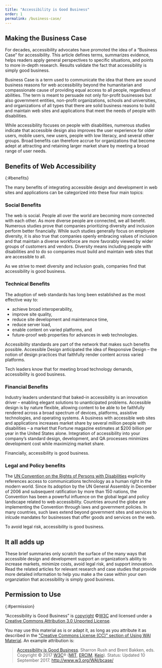```yaml
---
title: "Accessibility is Good Business"
order: 1
permalink: /business-case/
---
```


## Making the Business Case

For decades, accessibility advocates have promoted the idea of a “Business Case” for accessibility. This article defines terms, summarizes evidence, helps readers apply general perspectives to specific situations, and points to more in-depth research. Results validate the fact that accessibility is simply good business.

Business Case is a term used to communicate the idea that there are sound business reasons for web accessibility beyond the humanitarian and compassionate cause of providing equal access to all people, regardless of abilities. The term is meant to persuade not only for-profit businesses but also government entities, non-profit organizations, schools and universities, and organizations of all types that there are solid business reasons to build and maintain web sites and applications that meet the needs of people with disabilities.

While accessibility focuses on people with disabilities, numerous studies indicate that accessible design also improves the user experience for older users, mobile users, new users, people with low literacy, and several other groups. Broad benefits can therefore accrue for organizations that become adept at attracting and retaining larger market share by meeting a broad range of user needs.

## Benefits of Web Accessibility
{:#benefits}

The many benefits of integrating accessible design and development in web sites and applications can be categorized into these four main topics:

### Social Benefits
The web is social. People all over the world are becoming more connected with each other. As more diverse people are connected, we all benefit. Numerous studies prove that companies prioritizing diversity and inclusion perform better financially.  While such studies generally focus on employee diversity, it is also true that companies openly embracing values of inclusion and that maintain a diverse workforce are more favorably viewed by wider groups of customers and vendors. Diversity means including people with disabilities and to do so companies must build and maintain web sites that are accessible to all.

As we strive to meet diversity and inclusion goals, companies find that accessibility is good business.

### Technical Benefits
The adoption of web standards has long been established as the most effective way to:
* achieve broad interoperability,
* improve site quality,
* reduce site development and maintenance time,
* reduce server load,
* enable content on varied platforms, and
* future-proof web properties for advances in web technologies.

Accessibility standards are part of the network that makes such benefits possible.  Accessible Design anticipated the idea of Responsive Design – the notion of design practices that faithfully render content across varied platforms.

Tech leaders know that for meeting broad technology demands, accessibility is good business.

### Financial Benefits
Industry leaders understand that baked-in accessibility is an innovation driver – enabling elegant solutions to unanticipated problems. Accessible design is by nature flexible, allowing content to be able to be faithfully rendered across a broad spectrum of devices, platforms, assistive technologies, and operating systems. A business with accessible web sites and applications increases market share by several million people with disabilities – a market that Fortune magazine estimates at $200&nbsp;billion per year in the United States alone. Integration of accessibility into your company’s standard design, development, and QA processes minimizes development cost while maximizing market share.

Financially, accessibility is good business.

### Legal and Policy benefits
The [UN Convention on the Rights of Persons with
Disabilities](http://www.un.org/disabilities/default.asp?navid=12&pid=150) explicitly references access to communications technology as a human right in the modern world. Since its adoption by the UN General Assembly in December of 2006 and subsequent ratification by more than 150 nations, the Convention has been a powerful influence on the global legal and policy landscape related to web accessibility. Countries around the globe are implementing the Convention through laws and government policies. In many countries, such laws extend beyond government sites and services to inlcude mandates for businesses that offer goods and services on the web.

To avoid legal risk, accessibility is good business.

## It all adds up
These brief summaries only scratch the surface of the many ways that accessible design and development support an organization’s ability to increase markets, minimize costs, avoid legal risk, and support innovation. Read the related articles for relevant research and case studies that provide more detailed information to help you make a the case within your own organziation that accessibility is simply good business.

## Permission to Use
{:#permission}

“Accessibility is Good Business” is [copyright](http://www.w3.org/Consortium/Legal/ipr-notice#Copyright) ©[W3C](http://www.w3.org/) and licensed under a [Creative Commons Attribution 3.0 Unported License](http://creativecommons.org/licenses/by/3.0/).

You may use this material as is or adapt it, as long as you attribute it as described in the ["Creative Commons License (CC)" section of Using WAI Material](http://www.w3.org/WAI/about/usingWAImaterial#cc). An example attribution is:

> [Accessibility is Good Business](http://www.w3.org/WAI/bcase/). Sharron Rush and Brent Bakken, eds. Copyright © 2017 [W3C](http://www.w3.org/)®
> ([MIT](http://www.csail.mit.edu/), [ERCIM](http://www.ercim.eu/),
> [Keio](http://www.keio.ac.jp/)). Status: Updated 10 September 2017.
> <http://www.w3.org/WAI/bcase/>

